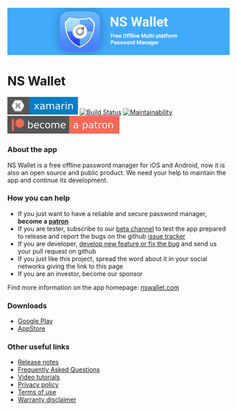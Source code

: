 [![NS Wallet](./graphics/banner.png?raw=true)](https://nswallet.com/)

# NS Wallet 

[![Framework](./graphics/badge-xamarin.svg)](https://github.com/xamarin/Xamarin.Forms)
[![Build Status](https://app.bitrise.io/app/d80a106bb67fa6e8/status.svg?token=xnyYwDyHqw773UCliHgd4g&branch=develop)](https://app.bitrise.io/app/d80a106bb67fa6e8)
[![Maintainability](https://api.codeclimate.com/v1/badges/0265f119ef5164d3ee70/maintainability)](https://codeclimate.com/github/bykovme/nswallet/maintainability)
[![Patreon](./graphics/badge-patreon.svg)](https://www.patreon.com/nswallet)

### About the app

NS Wallet is a free offline password manager for iOS and Android, now it is also an open source and public product. We need your help to maintain the app and continue its development.

### How you can help

- If you just want to have a reliable and secure password manager, **become a [patron](https://www.patreon.com/nswallet)**
- If you are tester, subscribe to our [beta channel](https://play.google.com/apps/testing/com.nyxbull.nswallet) to test the app prepared to release and report the bugs on the github [issue tracker](https://github.com/bykovme/nswallet/issues)
- If you are developer, [develop new feature or fix the bug](https://github.com/bykovme/nswallet/issues) and send us your pull request on github
- If you just like this project, spread the word about it in your social networks giving the link to this page 
- If you are an investor, become our sponsor

Find more information on the app homepage: [nswallet.com](https://nswallet.com)

### Downloads

- [Google Play](https://play.google.com/store/apps/details?id=com.nyxbull.nswallet)
- [AppStore](https://apps.apple.com/us/app/ns-wallet-password-manager/id869304848)

### Other useful links

- [Release notes](https://releasenotes.nswallet.com/)
- [Frequently Asked Questions](https://faq.nswallet.com/)
- [Video tutorials](https://faq.nswallet.com/tutorials.html)
- [Privacy policy](https://privacy.nswallet.com/)
- [Terms of use](https://privacy.nswallet.com/terms.html)
- [Warranty disclaimer](https://privacy.nswallet.com/disclaimer.html)
